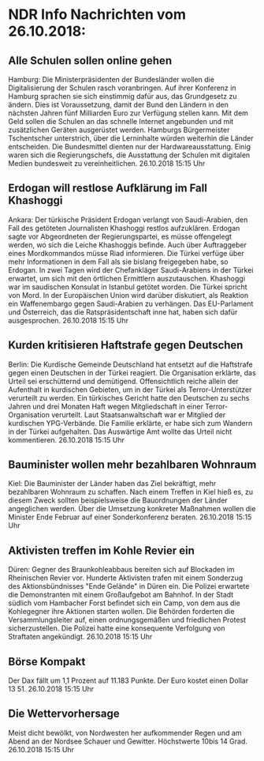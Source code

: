 # NDR Info Nachrichten vom 26.10.2018:


## Alle Schulen sollen online gehen
Hamburg: Die Ministerpräsidenten der Bundesländer wollen die Digitalisierung der Schulen rasch voranbringen. Auf ihrer Konferenz in Hamburg sprachen sie sich einstimmig dafür aus, das Grundgesetz zu ändern. Dies ist Voraussetzung, damit der Bund den Ländern in den nächsten Jahren fünf Milliarden Euro zur Verfügung stellen kann. Mit dem Geld sollen die Schulen an das schnelle Internet angebunden und mit zusätzlichen Geräten ausgerüstet werden. Hamburgs Bürgermeister Tschentscher unterstrich, über die Lerninhalte würden weiterhin die Länder entscheiden. Die Bundesmittel dienten nur der Hardwareausstattung. Einig waren sich die Regierungschefs, die Ausstattung der Schulen mit digitalen Medien bundesweit zu vereinheitlichen. 26.10.2018 15:15 Uhr 

## Erdogan will restlose Aufklärung im Fall Khashoggi
Ankara: Der türkische Präsident Erdogan verlangt von Saudi-Arabien, den Fall des getöteten Journalisten Khashoggi restlos aufzuklären. Erdogan sagte vor Abgeordneten der Regierungspartei, es müsse offengelegt werden, wo sich die Leiche Khashoggis befinde. Auch über Auftraggeber eines Mordkommandos müsse Riad informieren. Die Türkei verfüge über mehr Informationen in dem Fall als sie bislang freigegeben habe, so Erdogan. In zwei Tagen wird der Chefankläger Saudi-Arabiens in der Türkei erwartet, um sich mit den örtlichen Ermittlern auszutauschen. Khashoggi war im saudischen Konsulat in Istanbul getötet worden. Die Türkei spricht von Mord. In der Europäischen Union wird darüber diskutiert, als Reaktion ein Waffenembargo gegen Saudi-Arabien zu verhängen. Das EU-Parlament und Österreich, das die Ratspräsidentschaft inne hat, haben sich dafür ausgesprochen. 26.10.2018 15:15 Uhr 

## Kurden kritisieren Haftstrafe gegen Deutschen
Berlin:	Die Kurdische Gemeinde Deutschland hat entsetzt auf die Haftstrafe gegen einen Deutschen in der Türkei reagiert. Die Organisation erklärte, das Urteil sei erschütternd und demütigend. Offensichtlich reiche allein der Aufenthalt in kurdischen Gebieten, um in der Türkei als Terror-Unterstützer verurteilt zu werden. Ein türkisches Gericht hatte den Deutschen zu sechs Jahren und drei Monaten Haft wegen Mitgliedschaft in einer Terror-Organisation verurteilt. Laut Staatsanwaltschaft war er Mitglied der kurdischen YPG-Verbände. Die Familie erklärte, er habe sich zum Wandern in der Türkei aufgehalten. Das Auswärtige Amt wollte das Urteil nicht kommentieren. 26.10.2018 15:15 Uhr 

## Bauminister wollen mehr bezahlbaren Wohnraum
Kiel:	Die Bauminister der Länder haben das Ziel bekräftigt, mehr bezahlbaren Wohnraum zu schaffen. Nach einem Treffen in Kiel hieß es, zu diesem Zweck sollten beispielsweise die Bauordnungen der Länder angeglichen werden. Über die Umsetzung konkreter Maßnahmen wollen die Minister Ende Februar auf einer Sonderkonferenz beraten. 26.10.2018 15:15 Uhr 

## Aktivisten treffen im Kohle Revier ein
Düren: Gegner des Braunkohleabbaus bereiten sich auf Blockaden im Rheinischen Revier vor. Hunderte Aktivisten trafen mit einem Sonderzug des Aktionsbündnisses "Ende Gelände" in Düren ein. Die Polizei erwartete die Demonstranten mit einem Großaufgebot am Bahnhof. In der Stadt südlich vom Hambacher Forst befindet sich ein Camp, von dem aus die Kohlegegner ihre Aktionen starten wollen. Die Behörden forderten die Versammlungsleiter auf, einen ordnungsgemäßen und friedlichen Protest sicherzustellen. Die Polizei hatte eine konsequente Verfolgung von Straftaten angekündigt. 26.10.2018 15:15 Uhr 

## Börse Kompakt
Der Dax fällt um 1,1 Prozent auf 11.183 Punkte. Der Euro kostet einen Dollar 13 51. 26.10.2018 15:15 Uhr 

## Die Wettervorhersage
Meist dicht bewölkt, von Nordwesten her aufkommender Regen und am Abend an der Nordsee Schauer und Gewitter. Höchstwerte 10bis 14 Grad. 26.10.2018 15:15 Uhr 
